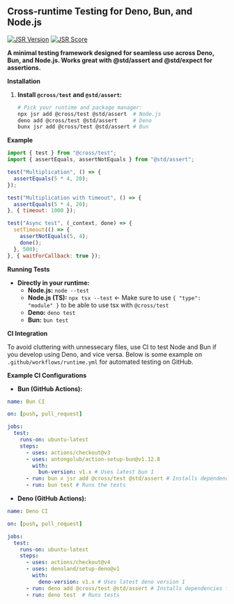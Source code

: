 ## Cross-runtime Testing for Deno, Bun, and Node.js

[![JSR Version](https://jsr.io/badges/@cross/test?v=bust)](https://jsr.io/@cross/test) [![JSR Score](https://jsr.io/badges/@cross/test/score?v=bust)](https://jsr.io/@cross/test/score)

**A minimal testing framework designed for seamless use across Deno, Bun, and Node.js. Works great with @std/assert and @std/expect for assertions.**

**Installation**

1. **Install `@cross/test` and `@std/assert`:**

   ```bash
   # Pick your runtime and package manager:
   npx jsr add @cross/test @std/assert  # Node.js
   deno add @cross/test @std/assert     # Deno
   bunx jsr add @cross/test @std/assert # Bun
   ```

**Example**

```javascript
import { test } from "@cross/test";
import { assertEquals, assertNotEquals } from "@std/assert";

test("Multiplication", () => {
  assertEquals(5 * 4, 20);
});

test("Multiplication with timeout", () => {
  assertEquals(5 * 4, 20);
}, { timeout: 1000 });

test("Async test", (_context, done) => {
  setTimeout(() => {
    assertNotEquals(5, 4);
    done();
  }, 500);
}, { waitForCallback: true });
```

**Running Tests**

- **Directly in your runtime:**
  - **Node.js:** `node --test`
  - **Node.js (TS):** `npx tsx --test` <- Make sure to use `{ "type": "module" }` to be able to use tsx with `@cross/test`
  - **Deno:** `deno test`
  - **Bun:** `bun test`

**CI Integration**

To avoid cluttering with unnessecary files, use CI to test Node and Bun if you develop using Deno, and vice versa. Below is some example on `.github/workflows/runtime.yml` for automated testing on
GitHub.

**Example CI Configurations**

- **Bun (GitHub Actions):**

```yaml
name: Bun CI

on: [push, pull_request]

jobs:
  test:
    runs-on: ubuntu-latest
    steps:
      - uses: actions/checkout@v3
      - uses: antongolub/action-setup-bun@v1.12.8 
        with:
          bun-version: v1.x # Uses latest bun 1
      - run: bun x jsr add @cross/test @std/assert # Installs dependencies
      - run: bun test # Runs the tests
```

- **Deno (GitHub Actions):**

```yaml
name: Deno CI

on: [push, pull_request]

jobs:
  test:
    runs-on: ubuntu-latest
    steps:
      - uses: actions/checkout@v4
      - uses: denoland/setup-deno@v1
        with:
          deno-version: v1.x # Uses latest deno version 1 
      - run: deno add @cross/test @std/assert # Installs dependencies from jsr.io
      - run: deno test  # Runs tests
```
